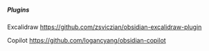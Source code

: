 ##### Plugins
Excalidraw
https://github.com/zsviczian/obsidian-excalidraw-plugin

Copilot
https://github.com/logancyang/obsidian-copilot
